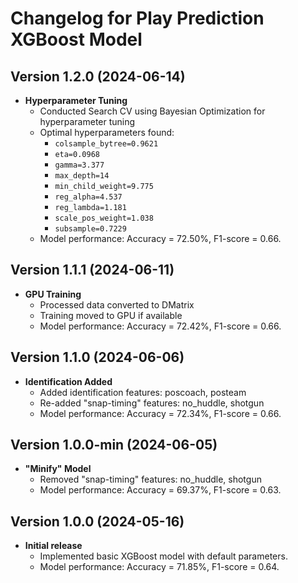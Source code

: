 # Changelog for Play Prediction XGBoost Model

## Version 1.2.0 (2024-06-14)
- **Hyperparameter Tuning**
  - Conducted Search CV using Bayesian Optimization for hyperparameter tuning
  - Optimal hyperparameters found: 
    - `colsample_bytree=0.9621`
    - `eta=0.0968`
    - `gamma=3.377`
    - `max_depth=14`
    - `min_child_weight=9.775`
    - `reg_alpha=4.537`
    - `reg_lambda=1.181`
    - `scale_pos_weight=1.038`
    - `subsample=0.7229`
  - Model performance: Accuracy = 72.50%, F1-score = 0.66.

## Version 1.1.1 (2024-06-11)
- **GPU Training**
  - Processed data converted to DMatrix
  - Training moved to GPU if available
  - Model performance: Accuracy = 72.42%, F1-score = 0.66.

## Version 1.1.0 (2024-06-06)
- **Identification Added**
  - Added identification features: poscoach, posteam
  - Re-added "snap-timing" features: no_huddle, shotgun
  - Model performance: Accuracy = 72.34%, F1-score = 0.66.

## Version 1.0.0-min (2024-06-05)
- **"Minify" Model**
  - Removed "snap-timing" features: no_huddle, shotgun
  - Model performance: Accuracy = 69.37%, F1-score = 0.63.

## Version 1.0.0 (2024-05-16)
- **Initial release**
  - Implemented basic XGBoost model with default parameters.
  - Model performance: Accuracy = 71.85%, F1-score = 0.64.
